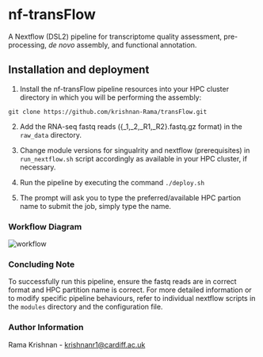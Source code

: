# nf-transFlow
A Nextflow (DSL2) pipeline for transcriptome quality assessment, pre-processing, _de novo_ assembly, and functional annotation.

## Installation and deployment

1. Install the nf-transFlow pipeline resources into your HPC cluster directory in which you will be performing the assembly:  

```
git clone https://github.com/krishnan-Rama/transFlow.git
```

2. Add the RNA-seq fastq reads ({_1,_2,_R1,_R2}.fastq.gz format) in the `raw_data` directory.  

3. Change module versions for singualrity and nextflow (prerequisites) in `run_nextflow.sh` script accordingly as available in your HPC cluster, if necessary. 
4. Run the pipeline by executing the command `./deploy.sh`  

5. The prompt will ask you to type the preferred/available HPC partion name to submit the job, simply type the name.

### Workflow Diagram
![workflow](https://github.com/krishnan-Rama/transpipeline_containerised/assets/104147619/892ae381-69b3-45e8-a485-ccd50cf1794a)


### Concluding Note

To successfully run this pipeline, ensure the fastq reads are in correct format and HPC partition name is correct. For more detailed information or to modify specific pipeline behaviours, refer to individual nextflow scripts in the `modules` directory and the configuration file.

### Author Information

Rama Krishnan - krishnanr1@cardiff.ac.uk
